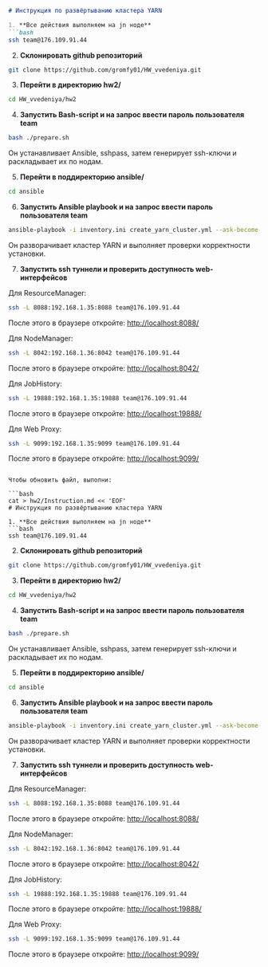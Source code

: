 ```markdown
# Инструкция по развёртыванию кластера YARN

1. **Все действия выполняем на jn ноде**
```bash
ssh team@176.109.91.44
```

2. **Склонировать github репозиторий**
```bash
git clone https://github.com/gromfy01/HW_vvedeniya.git
```

3. **Перейти в директорию hw2/**
```bash
cd HW_vvedeniya/hw2
```

4. **Запустить Bash-script и на запрос ввести пароль пользователя team**
```bash
bash ./prepare.sh
```

Он устанавливает Ansible, sshpass, затем генерирует ssh-ключи и раскладывает их по нодам.

5. **Перейти в поддиректорию ansible/**
```bash
cd ansible
```

6. **Запустить Ansible playbook и на запрос ввести пароль пользователя team**
```bash
ansible-playbook -i inventory.ini create_yarn_cluster.yml --ask-become-pass
```

Он разворачивает кластер YARN и выполняет проверки корректности установки.

7. **Запустить ssh туннели и проверить доступность web-интерфейсов**

Для ResourceManager:
```bash
ssh -L 8088:192.168.1.35:8088 team@176.109.91.44
```
После этого в браузере откройте: [http://localhost:8088/](http://localhost:8088/)

Для NodeManager:
```bash
ssh -L 8042:192.168.1.36:8042 team@176.109.91.44
```
После этого в браузере откройте: [http://localhost:8042/](http://localhost:8042/)

Для JobHistory:
```bash
ssh -L 19888:192.168.1.35:19888 team@176.109.91.44
```
После этого в браузере откройте: [http://localhost:19888/](http://localhost:19888/)

Для Web Proxy:
```bash
ssh -L 9099:192.168.1.35:9099 team@176.109.91.44
```
После этого в браузере откройте: [http://localhost:9099/](http://localhost:9099/)
```

Чтобы обновить файл, выполни:

```bash
cat > hw2/Instruction.md << 'EOF'
# Инструкция по развёртыванию кластера YARN

1. **Все действия выполняем на jn ноде**
```bash
ssh team@176.109.91.44
```

2. **Склонировать github репозиторий**
```bash
git clone https://github.com/gromfy01/HW_vvedeniya.git
```

3. **Перейти в директорию hw2/**
```bash
cd HW_vvedeniya/hw2
```

4. **Запустить Bash-script и на запрос ввести пароль пользователя team**
```bash
bash ./prepare.sh
```

Он устанавливает Ansible, sshpass, затем генерирует ssh-ключи и раскладывает их по нодам.

5. **Перейти в поддиректорию ansible/**
```bash
cd ansible
```

6. **Запустить Ansible playbook и на запрос ввести пароль пользователя team**
```bash
ansible-playbook -i inventory.ini create_yarn_cluster.yml --ask-become-pass
```

Он разворачивает кластер YARN и выполняет проверки корректности установки.

7. **Запустить ssh туннели и проверить доступность web-интерфейсов**

Для ResourceManager:
```bash
ssh -L 8088:192.168.1.35:8088 team@176.109.91.44
```
После этого в браузере откройте: [http://localhost:8088/](http://localhost:8088/)

Для NodeManager:
```bash
ssh -L 8042:192.168.1.36:8042 team@176.109.91.44
```
После этого в браузере откройте: [http://localhost:8042/](http://localhost:8042/)

Для JobHistory:
```bash
ssh -L 19888:192.168.1.35:19888 team@176.109.91.44
```
После этого в браузере откройте: [http://localhost:19888/](http://localhost:19888/)

Для Web Proxy:
```bash
ssh -L 9099:192.168.1.35:9099 team@176.109.91.44
```
После этого в браузере откройте: [http://localhost:9099/](http://localhost:9099/)
